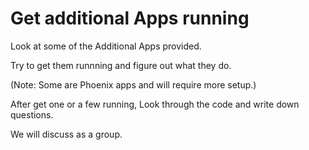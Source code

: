 # Get additional Apps running

Look at some of the Additional Apps provided.

Try to get them runnning and figure out what they do.

(Note: Some are Phoenix apps and will require more setup.)

After get one or a few running,
Look through the code and write down questions.

We will discuss as a group.
